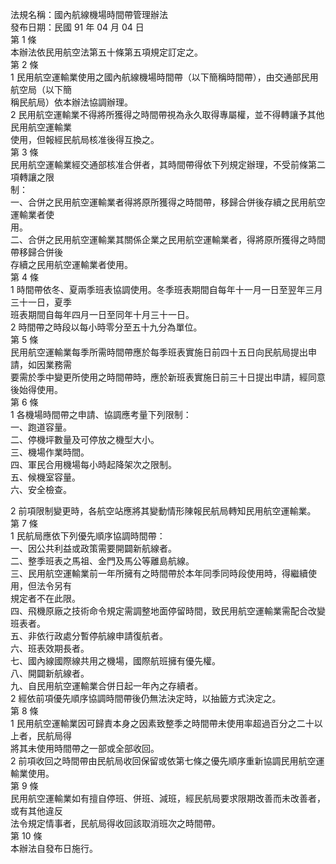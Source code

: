 法規名稱：國內航線機場時間帶管理辦法  
發布日期：民國 91 年 04 月 04 日  
第 1 條  
本辦法依民用航空法第五十條第五項規定訂定之。  
第 2 條  
1 民用航空運輸業使用之國內航線機場時間帶（以下簡稱時間帶），由交通部民用航空局（以下簡  
稱民航局）依本辦法協調辦理。  
2 民用航空運輸業不得將所獲得之時間帶視為永久取得專屬權，並不得轉讓予其他民用航空運輸業  
使用，但報經民航局核准後得互換之。  
第 3 條  
民用航空運輸業經交通部核准合併者，其時間帶得依下列規定辦理，不受前條第二項轉讓之限  
制：  
一、合併之民用航空運輸業者得將原所獲得之時間帶，移歸合併後存續之民用航空運輸業者使  
用。  
二、合併之民用航空運輸業其關係企業之民用航空運輸業者，得將原所獲得之時間帶移歸合併後  
存續之民用航空運輸業者使用。  
第 4 條  
1 時間帶依冬、夏兩季班表協調使用。冬季班表期間自每年十一月一日至翌年三月三十一日，夏季  
班表期間自每年四月一日至同年十月三十一日。  
2 時間帶之時段以每小時零分至五十九分為單位。  
第 5 條  
民用航空運輸業每季所需時間帶應於每季班表實施日前四十五日向民航局提出申請，如因業務需  
要需於季中變更所使用之時間帶時，應於新班表實施日前三十日提出申請，經同意後始得使用。  
第 6 條  
1 各機場時間帶之申請、協調應考量下列限制：  
一、跑道容量。  
二、停機坪數量及可停放之機型大小。  
三、機場作業時間。  
四、軍民合用機場每小時起降架次之限制。  
五、候機室容量。  
六、安全檢查。  


2 前項限制變更時，各航空站應將其變動情形陳報民航局轉知民用航空運輸業。  
第 7 條  
1 民航局應依下列優先順序協調時間帶：  
一、因公共利益或政策需要開闢新航線者。  
二、整季班表之馬祖、金門及馬公等離島航線。  
三、民用航空運輸業前一年所擁有之時間帶於本年同季同時段使用時，得繼續使用，但法令另有  
規定者不在此限。  
四、飛機原廠之技術命令規定需調整地面停留時間，致民用航空運輸業需配合改變班表者。  
五、非依行政處分暫停航線申請復航者。  
六、班表效期長者。  
七、國內線國際線共用之機場，國際航班擁有優先權。  
八、開闢新航線者。  
九、自民用航空運輸業合併日起一年內之存續者。  
2 經依前項優先順序協調時間帶後仍無法決定時，以抽籤方式決定之。  
第 8 條  
1 民用航空運輸業因可歸責本身之因素致整季之時間帶未使用率超過百分之二十以上者，民航局得  
將其未使用時間帶之一部或全部收回。  
2 前項收回之時間帶由民航局收回保留或依第七條之優先順序重新協調民用航空運輸業使用。  
第 9 條  
民用航空運輸業如有擅自停班、併班、減班，經民航局要求限期改善而未改善者，或有其他違反  
法令規定情事者，民航局得收回該取消班次之時間帶。  
第 10 條  
本辦法自發布日施行。  


